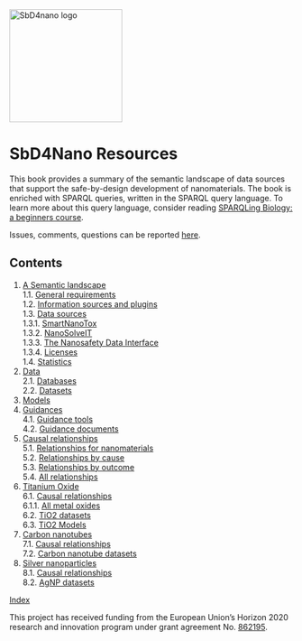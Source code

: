 <!--- THIS FILE IS AUTOGENERATED. DO NOT EDIT IT. -->

<img alt="SbD4nano logo" src="https://sbd4nanolandscape.rdf.bigcat-bioinformatics.org/assets/images/sbd4nano2.png" height="200px" />

# SbD4Nano Resources

This book provides a summary of the semantic landscape of data sources that support
the safe-by-design development of nanomaterials. The book is enriched with
SPARQL queries, written in the SPARQL query language. To learn more about this query
language, consider reading [SPARQLing Biology: a beginners course](https://bigcat-um.github.io/SPARQLTutorialBioSB2019/).

Issues, comments, questions can be reported [here](https://github.com/h2020-sbd4nano/sbd-data-book/discussions).

## Contents

1. [A Semantic landscape](general.md) <br />
1.1. [General requirements](general.md#general-requirements) <br />
1.2. [Information sources and plugins](general.md#information-sources-and-plugins) <br />
1.3. [Data sources](general.md#data-sources) <br />
1.3.1. [SmartNanoTox](general.md#smartnanotox) <br />
1.3.2. [NanoSolveIT](general.md#nanosolveit) <br />
1.3.3. [The Nanosafety Data Interface](general.md#the-nanosafety-data-interface) <br />
1.3.4. [Licenses](general.md#licenses) <br />
1.4. [Statistics](general.md#statistics) <br />
2. [Data](data.md) <br />
2.1. [Databases](data.md#databases) <br />
2.2. [Datasets](data.md#datasets) <br />
3. [Models](models.md) <br />
4. [Guidances](guidance.md) <br />
4.1. [Guidance tools](guidance.md#guidance-tools) <br />
4.2. [Guidance documents](guidance.md#guidance-documents) <br />
5. [Causal relationships](relationships.md) <br />
5.1. [Relationships for nanomaterials](relationships.md#relationships-for-nanomaterials) <br />
5.2. [Relationships by cause](relationships.md#relationships-by-cause) <br />
5.3. [Relationships by outcome](relationships.md#relationships-by-outcome) <br />
5.4. [All relationships](relationships.md#all-relationships) <br />
6. [Titanium Oxide](tio2.md) <br />
6.1. [Causal relationships](tio2.md#causal-relationships) <br />
6.1.1. [All metal oxides](tio2.md#all-metal-oxides) <br />
6.2. [TiO2 datasets](tio2.md#tio2-datasets) <br />
6.3. [TiO2 Models](tio2.md#tio2-models) <br />
7. [Carbon nanotubes](cnt.md) <br />
7.1. [Causal relationships](cnt.md#causal-relationships) <br />
7.2. [Carbon nanotube datasets](cnt.md#carbon-nanotube-datasets) <br />
8. [Silver nanoparticles](ag.md) <br />
8.1. [Causal relationships](ag.md#causal-relationships) <br />
8.2. [AgNP datasets](ag.md#agnp-datasets) <br />

[Index](indexList.md) <br />

This project has received funding from the European Union’s Horizon 2020 research and innovation program under grant agreement
No.&nbsp;[862195](https://cordis.europa.eu/project/id/862195).
